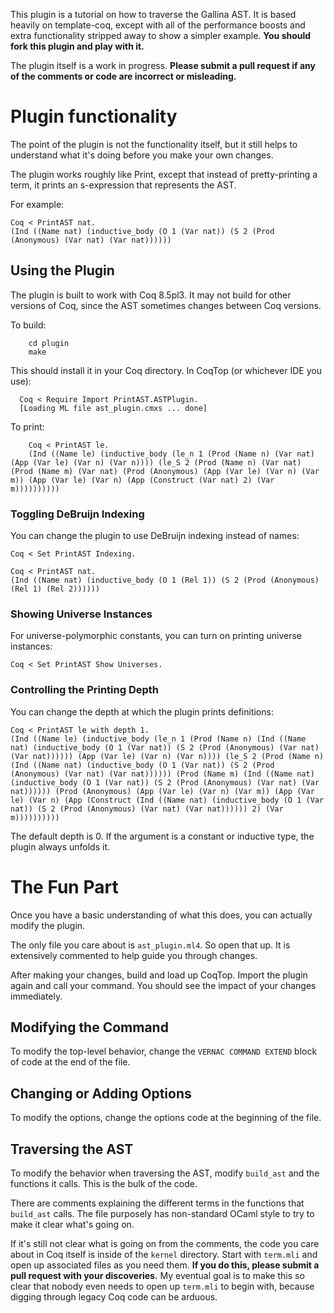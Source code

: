 This plugin is a tutorial on how to traverse the Gallina AST. It is based heavily on template-coq, except with all of the performance boosts and extra functionality
stripped away to show a simpler example. __You should fork this plugin and play with it.__

The plugin itself is a work in progress. __Please submit a pull request if any of the comments
or code are incorrect or misleading.__

# Plugin functionality

The point of the plugin is not the functionality itself, but it still helps
to understand what it's doing before you make your own changes.

The plugin works roughly like Print, except that instead of pretty-printing a term,
it prints an s-expression that represents the AST.

For example:

    Coq < PrintAST nat.
    (Ind ((Name nat) (inductive_body (O 1 (Var nat)) (S 2 (Prod (Anonymous) (Var nat) (Var nat))))))

## Using the Plugin

The plugin is built to work with Coq 8.5pl3. It may not build for other versions of Coq, since the
AST sometimes changes between Coq versions.

To build:

        cd plugin
        make

This should install it in your Coq directory. In CoqTop (or whichever IDE you use):

      Coq < Require Import PrintAST.ASTPlugin.
      [Loading ML file ast_plugin.cmxs ... done]

To print:

        Coq < PrintAST le.
        (Ind ((Name le) (inductive_body (le_n 1 (Prod (Name n) (Var nat) (App (Var le) (Var n) (Var n)))) (le_S 2 (Prod (Name n) (Var nat) (Prod (Name m) (Var nat) (Prod (Anonymous) (App (Var le) (Var n) (Var m)) (App (Var le) (Var n) (App (Construct (Var nat) 2) (Var m))))))))))

### Toggling DeBruijn Indexing

You can change the plugin to use DeBruijn indexing instead of names:

    Coq < Set PrintAST Indexing.
    
    Coq < PrintAST nat.
    (Ind ((Name nat) (inductive_body (O 1 (Rel 1)) (S 2 (Prod (Anonymous) (Rel 1) (Rel 2))))))

### Showing Universe Instances

For universe-polymorphic constants, you can turn on printing universe instances:

    Coq < Set PrintAST Show Universes.

### Controlling the Printing Depth

You can change the depth at which the plugin prints definitions:

    Coq < PrintAST le with depth 1.
    (Ind ((Name le) (inductive_body (le_n 1 (Prod (Name n) (Ind ((Name nat) (inductive_body (O 1 (Var nat)) (S 2 (Prod (Anonymous) (Var nat) (Var nat)))))) (App (Var le) (Var n) (Var n)))) (le_S 2 (Prod (Name n) (Ind ((Name nat) (inductive_body (O 1 (Var nat)) (S 2 (Prod (Anonymous) (Var nat) (Var nat)))))) (Prod (Name m) (Ind ((Name nat) (inductive_body (O 1 (Var nat)) (S 2 (Prod (Anonymous) (Var nat) (Var nat)))))) (Prod (Anonymous) (App (Var le) (Var n) (Var m)) (App (Var le) (Var n) (App (Construct (Ind ((Name nat) (inductive_body (O 1 (Var nat)) (S 2 (Prod (Anonymous) (Var nat) (Var nat)))))) 2) (Var m))))))))))

The default depth is 0. If the argument is a constant or inductive type, the plugin always unfolds it.

# The Fun Part

Once you have a basic understanding of what this does, you can actually modify the plugin.

The only file you care about is `ast_plugin.ml4`. So open that up. It is extensively commented
to help guide you through changes.

After making your changes, build and load up CoqTop. Import the plugin again and call your command.
You should see the impact of your changes immediately.

## Modifying the Command

To modify the top-level behavior, change the `VERNAC COMMAND EXTEND` block of code at the end of the file.

## Changing or Adding Options

To modify the options, change the options code at the beginning of the file.

## Traversing the AST

To modify the behavior when traversing the AST, modify `build_ast` and the functions it calls.
This is the bulk of the code.

There are comments explaining the different terms in the functions that `build_ast` calls.
The file purposely has non-standard OCaml style to try to make it clear what's going on.

If it's still not clear what is going on from the comments, the code you care about in Coq itself is inside of
the `kernel` directory. Start with `term.mli` and open up associated files as you need them.
**If you do this, please submit a pull request with your discoveries.** My eventual goal is to make this
so clear that nobody even needs to open up `term.mli` to begin with, because digging through
legacy Coq code can be arduous.
